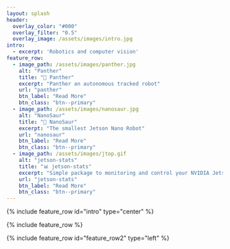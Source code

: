 ```yaml
---
layout: splash
header:
  overlay_color: "#000"
  overlay_filter: "0.5"
  overlay_image: /assets/images/intro.jpg
intro: 
  - excerpt: 'Robotics and computer vision'
feature_row:
  - image_path: /assets/images/panther.jpg
    alt: "Panther"
    title: "🐆 Panther"
    excerpt: "Panther an autonomous tracked robot"
    url: "panther"
    btn_label: "Read More"
    btn_class: "btn--primary"
  - image_path: /assets/images/nanosaur.jpg
    alt: "NanoSaur"
    title: "🦕 NanoSaur"
    excerpt: "The smallest Jetson Nano Robot"
    url: "nanosaur"
    btn_label: "Read More"
    btn_class: "btn--primary"
  - image_path: /assets/images/jtop.gif
    alt: "jetson-stats"
    title: "📊 jetson-stats"
    excerpt: "Simple package to monitoring and control your NVIDIA Jetson [Xavier NX, Nano, AGX Xavier, TX1, TX2]"
    url: "jetson-stats"
    btn_label: "Read More"
    btn_class: "btn--primary"
---
```


{% include feature_row id="intro" type="center" %}

{% include feature_row %}

{% include feature_row id="feature_row2" type="left" %}